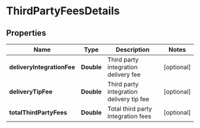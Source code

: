 
# ThirdPartyFeesDetails

## Properties
Name | Type | Description | Notes
------------ | ------------- | ------------- | -------------
**deliveryIntegrationFee** | **Double** | Third party integration delivery fee |  [optional]
**deliveryTipFee** | **Double** | Third party integration delivery tip fee |  [optional]
**totalThirdPartyFees** | **Double** | Total third party integration fees |  [optional]



